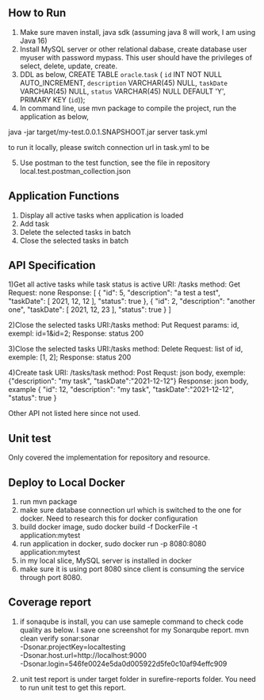 ## How to Run

1) Make sure maven install, java sdk (assuming java 8 will work, I am using Java 16)
2) Install MySQL server or other relational dabase, create database user myuser with password mypass. This user should have the privileges of select, delete, update, create.
3) DDL as below,
CREATE TABLE `oracle`.`task` (
  `id` INT NOT NULL AUTO_INCREMENT,
  `description` VARCHAR(45) NULL,
  `taskDate` VARCHAR(45) NULL,
  `status` VARCHAR(45) NULL DEFAULT 'Y',
  PRIMARY KEY (`id`));
 4) In command line, use mvn package to compile the project, run the application as below,
 
 java -jar target/my-test.0.0.1.SNAPSHOOT.jar server task.yml
 
 to run it locally, please switch connection url in task.yml to be 
 
 5) Use postman to the test function, see the file in repository local.test.postman_collection.json
 
## Application Functions

1) Display all active tasks when application is loaded
2) Add task
3) Delete the selected tasks in batch
4) Close the selected tasks in batch
 
## API Specification

1)Get all active tasks while task status is active
URI: /tasks
method: Get
Request: none
Response: 
[
    {
        "id": 5,
        "description": "a test a test",
        "taskDate": [
            2021,
            12,
            12
        ],
        "status": true
    },
    {
        "id": 2,
        "description": "another one",
        "taskDate": [
            2021,
            12,
            23
        ],
        "status": true
    }
]

2)Close the selected tasks
URI:/tasks
method: Put
Request params: id, exempl: id=1&id=2;
Response: status 200

3)Close the selected tasks
URI:/tasks
method: Delete
Request: list of id, exemple: [1, 2];
Response: status 200

4)Create task
URI: /tasks/task
method: Post
Requst: json body, exemple:{"description": "my task", "taskDate":"2021-12-12"}
Response: json body, example
	{
		"id": 12,
		"description": 
		"my task", 
		"taskDate":"2021-12-12",
		"status": true
	}
	
Other API not listed here since not used.
 
## Unit test
 
 Only covered the implementation for repository and resource.
 
## Deploy to Local Docker

1) run mvn package
2) make sure database connection url which is switched to the one for docker. Need to research this for docker configuration
3) build docker image, sudo docker build -f DockerFile -t application:mytest
4) run application in docker, sudo docker run -p 8080:8080 application:mytest
5) in my local slice, MySQL server is installed in docker
6) make sure it is using port 8080 since client is consuming the service through port 8080.

## Coverage report

1) if sonaqube is install, you can use sameple command to check code quality as below. I save one screenshot for my Sonarqube report.
	mvn clean verify sonar:sonar \
  -Dsonar.projectKey=localtesting \
  -Dsonar.host.url=http://localhost:9000 \
  -Dsonar.login=546fe0024e5da0d005922d5fe0c10af94effc909
 
 2) unit test report is under target folder in surefire-reports folder. You need to run unit test to get this report.
	
 
 